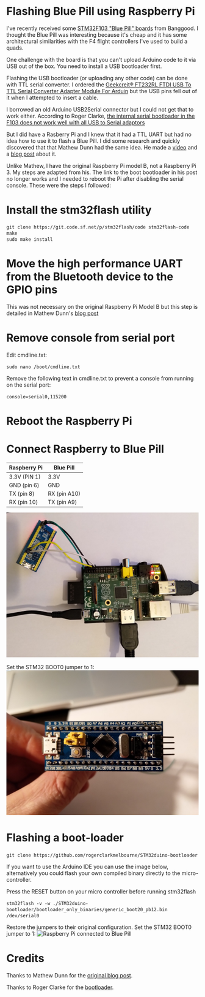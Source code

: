 # Flashing Blue Pill using Raspberry Pi

I've recently received some [STM32F103 "Blue Pill" boards](https://www.banggood.com/STM32F103C8T6-Small-System-Board-Microcontroller-STM32-ARM-Core-Board-For-Arduino-p-1058299.html?p=YC161419238657201802) from Banggood. I thought the Blue Pill was interesting because it's cheap and it has some architectural similarities with the F4 flight controllers I've used to build a quads.

One challenge with the board is that you can't upload Arduino code to it via USB out of the box. You need to install a USB bootloader first.

Flashing the USB bootloader (or uploading any other code) can be done with TTL serial converter. I ordered the [Geekcreit® FT232RL FTDI USB To TTL Serial Converter Adapter Module For Arduin](https://www.banggood.com/Wholesale-Warehouse-FT232RL-FTDI-USB-To-TTL-Serial-Converter-Adapter-Module-For-Arduino-wp-Eu-917226.html?p=YC161419238657201802) but the USB pins fell out of it when I attempted to insert a cable.

I borrowed an old Arduino USB2Serial connector but I could not get that to work either. According to Roger Clarke, [the internal serial bootloader in the F103 does not work well with all USB to Serial adaptors](https://www.stm32duino.com/viewtopic.php?t=2569#p34232)

But I did have a Rasberry Pi and I knew that it had a TTL UART but had no idea how to use it to flash a Blue Pill. I did some research and quickly discovered that that Mathew Dunn had the same idea. He made a [video](https://www.youtube.com/watch?v=tCcxFMU1OFE) and a [blog post](https://siliconjunction.wordpress.com/2017/03/21/flashing-the-stm32f-board-using-a-raspberry-pi-3/) about it.

Unlike Mathew, I have the original Raspberry Pi model B, not a Raspberry Pi 3. My steps are adapted from his. The link to the boot bootloader in his post no longer works and I needed to reboot the Pi after disabling the serial console. These were the steps I followed:

# Install the stm32flash utility
```
git clone https://git.code.sf.net/p/stm32flash/code stm32flash-code
make
sudo make install
```

# Move the high performance UART from the Bluetooth device to the GPIO pins
This was not necessary on the original Raspberry Pi Model B but this step is detailed in Mathew Dunn's [blog post](https://siliconjunction.wordpress.com/2017/03/21/flashing-the-stm32f-board-using-a-raspberry-pi-3/)

# Remove console from serial port

Edit cmdline.txt:

```
sudo nano /boot/cmdline.txt
```

Remove the following text in cmdline.txt to prevent a console from running on the serial port:

```
console=serial0,115200
```

# Reboot the Raspberry Pi


# Connect Raspberry to Blue Pill

|   Raspberry Pi | Blue Pill  |
|---|---|
|  3.3V (PIN 1) | 3.3V |
|  GND (pin 6) |  GND
|   TX (pin 8) |  RX (pin A10) |
|   RX (pin 10) | TX (pin A9) |

![Raspberry Pi connected to Blue Pill](images/blue_pill_raspberry_pi.jpg)

Set the STM32 BOOT0 jumper to 1:
![Raspberry Pi connected to Blue Pill](images/blue_pill_J0_1.jpg)



# Flashing a boot-loader
```git clone https://github.com/rogerclarkmelbourne/STM32duino-bootloader```

If you want to use the Arduino IDE  you can use the image below, alternatively you could flash your own compiled binary directly to the micro-controller.


Press the RESET button on your micro controller before running stm32flash

```
stm32flash -v -w ./STM32duino-bootloader/bootloader_only_binaries/generic_boot20_pb12.bin /dev/serial0
```

Restore the jumpers to their original configuration.
Set the STM32 BOOT0 jumper to 1:
![Raspberry Pi connected to Blue Pill](images/blue_pill_J0_0.jpg)

# Credits

Thanks to Mathew Dunn for the [original blog post](https://siliconjunction.wordpress.com/2017/03/21/flashing-the-stm32f-board-using-a-raspberry-pi-3/).

Thanks to Roger Clarke for the [bootloader](https://github.com/rogerclarkmelbourne/STM32duino-bootloader).
